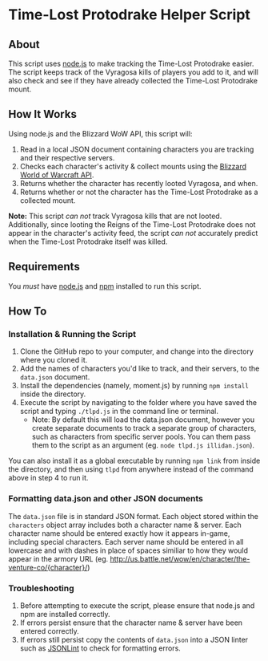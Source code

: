 # Time-Lost Protodrake Helper Script #

## About ##
This script uses [node.js](http://nodejs.org) to make tracking the Time-Lost Protodrake easier. The script keeps track of the Vyragosa kills of players you add to it, and will also check and see if they have already collected the Time-Lost Protodrake mount.

## How It Works ##
Using node.js and the Blizzard WoW API, this script will:

1. Read in a local JSON document containing characters you are tracking and their respective servers.
2. Checks each character's activity & collect mounts using the [Blizzard World of Warcraft API](https://github.com/Blizzard/api-wow-docs).
3. Returns whether the character has recently looted Vyragosa, and when.
4. Returns whether or not the character has the Time-Lost Protodrake as a collected mount.

**Note:** This script *can not* track Vyragosa kills that are not looted. Additionally, since looting the Reigns of the Time-Lost Protodrake does not appear in the character's activity feed, the script *can not* accurately predict when the Time-Lost Protodrake itself was killed.

## Requirements ##
You *must* have [node.js](http://nodejs.org) and [npm](https://npmjs.org/) installed to run this script.

## How To ##
### Installation & Running the Script ###
1. Clone the GitHub repo to your computer, and change into the directory where you cloned it.
2. Add the names of characters you'd like to track, and their servers, to the `data.json` document.
3. Install the dependencies (namely, moment.js) by running `npm install` inside the directory.
4. Execute the script by navigating to the folder where you have saved the script and typing `./tlpd.js` in the command line or terminal.
	* Note: By default this will load the data.json document, however you create separate documents to track a separate group of characters, such as characters from specific server pools. You can them pass them to the script as an argument (eg. `node tlpd.js illidan.json`).

You can also install it as a global executable by running `npm link` from inside the directory, and then using `tlpd` from anywhere instead of the command above in step 4 to run it.

### Formatting data.json and other JSON documents ###
The `data.json` file is in standard JSON format. Each object stored within the `characters` object array includes both a character name & server. Each character name should be entered exactly how it appears in-game, including special characters. Each server name should be entered in all lowercase and with dashes in place of spaces similiar to how they would appear in the armory URL (eg. http://us.battle.net/wow/en/character/the-venture-co/{character}/)

### Troubleshooting ###
1. Before attempting to execute the script, please ensure that node.js and npm are installed correctly.
2. If errors persist ensure that the character name & server have been entered correctly.
3. If errors still persist copy the contents of `data.json` into a JSON linter such as [JSONLint](http://jsonlint.com/) to check for formatting errors.